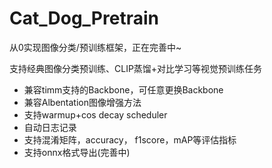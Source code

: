 # Cat_Dog_Pretrain

从0实现图像分类/预训练框架，正在完善中~

支持经典图像分类预训练、CLIP蒸馏+对比学习等视觉预训练任务
- 兼容timm支持的Backbone，可任意更换Backbone
- 兼容Albentation图像增强方法
- 支持warmup+cos decay scheduler
- 自动日志记录
- 支持混淆矩阵，accuracy， f1score，mAP等评估指标
- 支持onnx格式导出(完善中)
